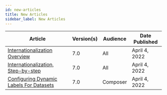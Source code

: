```yaml
---
id: new-articles
title: New Articles
sidebar_label: New Articles
---
```

<div style={{textAlign: "justify"}}>

| **Article** | **Version(s)** |**Audience**|  **Date Published** |
| --- | --- | --- |--- |
|<a href="docs/special-features/internationalization/overview">Internationalization Overview</a>|7.0|All|April 4, 2022|
|<a href="docs/special-features/internationalization/step-by-step">Internationalization, Step-by-step</a>|7.0|All|April 4, 2022|
|<a href="docs/special-features/internationalization/configure-dynamic-labels">Configuring Dynamic Labels For Datasets</a>|7.0|Composer|April 4, 2022|
</div>
